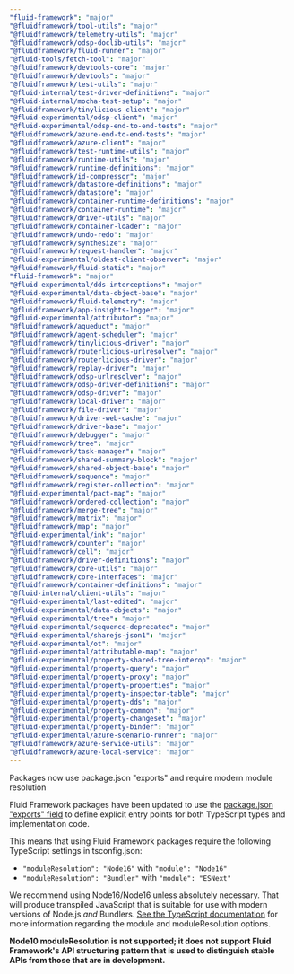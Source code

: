 ```yaml
---
"fluid-framework": "major"
"@fluidframework/tool-utils": "major"
"@fluidframework/telemetry-utils": "major"
"@fluidframework/odsp-doclib-utils": "major"
"@fluidframework/fluid-runner": "major"
"@fluid-tools/fetch-tool": "major"
"@fluidframework/devtools-core": "major"
"@fluidframework/devtools": "major"
"@fluidframework/test-utils": "major"
"@fluid-internal/test-driver-definitions": "major"
"@fluid-internal/mocha-test-setup": "major"
"@fluidframework/tinylicious-client": "major"
"@fluid-experimental/odsp-client": "major"
"@fluid-experimental/odsp-end-to-end-tests": "major"
"@fluidframework/azure-end-to-end-tests": "major"
"@fluidframework/azure-client": "major"
"@fluidframework/test-runtime-utils": "major"
"@fluidframework/runtime-utils": "major"
"@fluidframework/runtime-definitions": "major"
"@fluidframework/id-compressor": "major"
"@fluidframework/datastore-definitions": "major"
"@fluidframework/datastore": "major"
"@fluidframework/container-runtime-definitions": "major"
"@fluidframework/container-runtime": "major"
"@fluidframework/driver-utils": "major"
"@fluidframework/container-loader": "major"
"@fluidframework/undo-redo": "major"
"@fluidframework/synthesize": "major"
"@fluidframework/request-handler": "major"
"@fluid-experimental/oldest-client-observer": "major"
"@fluidframework/fluid-static": "major"
"fluid-framework": "major"
"@fluid-experimental/dds-interceptions": "major"
"@fluid-experimental/data-object-base": "major"
"@fluidframework/fluid-telemetry": "major"
"@fluidframework/app-insights-logger": "major"
"@fluid-experimental/attributor": "major"
"@fluidframework/aqueduct": "major"
"@fluidframework/agent-scheduler": "major"
"@fluidframework/tinylicious-driver": "major"
"@fluidframework/routerlicious-urlresolver": "major"
"@fluidframework/routerlicious-driver": "major"
"@fluidframework/replay-driver": "major"
"@fluidframework/odsp-urlresolver": "major"
"@fluidframework/odsp-driver-definitions": "major"
"@fluidframework/odsp-driver": "major"
"@fluidframework/local-driver": "major"
"@fluidframework/file-driver": "major"
"@fluidframework/driver-web-cache": "major"
"@fluidframework/driver-base": "major"
"@fluidframework/debugger": "major"
"@fluidframework/tree": "major"
"@fluidframework/task-manager": "major"
"@fluidframework/shared-summary-block": "major"
"@fluidframework/shared-object-base": "major"
"@fluidframework/sequence": "major"
"@fluidframework/register-collection": "major"
"@fluid-experimental/pact-map": "major"
"@fluidframework/ordered-collection": "major"
"@fluidframework/merge-tree": "major"
"@fluidframework/matrix": "major"
"@fluidframework/map": "major"
"@fluid-experimental/ink": "major"
"@fluidframework/counter": "major"
"@fluidframework/cell": "major"
"@fluidframework/driver-definitions": "major"
"@fluidframework/core-utils": "major"
"@fluidframework/core-interfaces": "major"
"@fluidframework/container-definitions": "major"
"@fluid-internal/client-utils": "major"
"@fluid-experimental/last-edited": "major"
"@fluid-experimental/data-objects": "major"
"@fluid-experimental/tree": "major"
"@fluid-experimental/sequence-deprecated": "major"
"@fluid-experimental/sharejs-json1": "major"
"@fluid-experimental/ot": "major"
"@fluid-experimental/attributable-map": "major"
"@fluid-experimental/property-shared-tree-interop": "major"
"@fluid-experimental/property-query": "major"
"@fluid-experimental/property-proxy": "major"
"@fluid-experimental/property-properties": "major"
"@fluid-experimental/property-inspector-table": "major"
"@fluid-experimental/property-dds": "major"
"@fluid-experimental/property-common": "major"
"@fluid-experimental/property-changeset": "major"
"@fluid-experimental/property-binder": "major"
"@fluid-experimental/azure-scenario-runner": "major"
"@fluidframework/azure-service-utils": "major"
"@fluidframework/azure-local-service": "major"
---
```


Packages now use package.json "exports" and require modern module resolution

Fluid Framework packages have been updated to use the [package.json "exports"
field](https://nodejs.org/docs/latest-v18.x/api/packages.html#exports) to define explicit entry points for both
TypeScript types and implementation code.

This means that using Fluid Framework packages require the following TypeScript settings in tsconfig.json:

- `"moduleResolution": "Node16"` with `"module": "Node16"`
- `"moduleResolution": "Bundler"` with `"module": "ESNext"`

We recommend using Node16/Node16 unless absolutely necessary. That will produce transpiled JavaScript that is suitable
for use with modern versions of Node.js _and_ Bundlers.
[See the TypeScript documentation](https://www.typescriptlang.org/tsconfig#moduleResolution) for more information
regarding the module and moduleResolution options.

**Node10 moduleResolution is not supported; it does not support Fluid Framework's API structuring pattern that is used
to distinguish stable APIs from those that are in development.**
